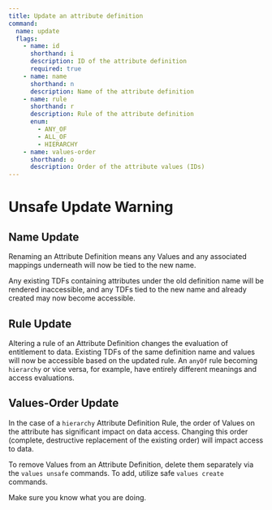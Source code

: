 ```yaml
---
title: Update an attribute definition
command:
  name: update
  flags:
    - name: id
      shorthand: i
      description: ID of the attribute definition
      required: true
    - name: name
      shorthand: n
      description: Name of the attribute definition
    - name: rule
      shorthand: r
      description: Rule of the attribute definition
      enum:
        - ANY_OF
        - ALL_OF
        - HIERARCHY
    - name: values-order
      shorthand: o
      description: Order of the attribute values (IDs)
---
```


# Unsafe Update Warning

## Name Update

Renaming an Attribute Definition means any Values and any associated mappings underneath will now be tied to the new name.

Any existing TDFs containing attributes under the old definition name will be rendered inaccessible, and any TDFs tied to the new name
and already created may now become accessible.

## Rule Update

Altering a rule of an Attribute Definition changes the evaluation of entitlement to data. Existing TDFs of the same definition name
and values will now be accessible based on the updated rule. An `anyOf` rule becoming `hierarchy` or vice versa, for example, have
entirely different meanings and access evaluations.

## Values-Order Update

In the case of a `hierarchy` Attribute Definition Rule, the order of Values on the attribute has significant impact on data access.
Changing this order (complete, destructive replacement of the existing order) will impact access to data.

To remove Values from an Attribute Definition, delete them separately via the `values unsafe` commands. To add, utilize safe
`values create` commands.

Make sure you know what you are doing.

